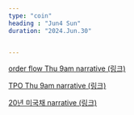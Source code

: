```yaml
---
type: "coin"
heading : "Jun4 Sun"
duration: "2024.Jun.30"


---
```

 



[order flow Thu 9am narrative (링크)](/todo/images/order-flow-2024-06-27-9AM.png)

[TPO Thu 9am narrative (링크)](/todo/images/TPO-2024-06-27-9AM.png)


[20년 미국채 narrative (링크)](/todo/images/tlt-2024-06-29-10AM.png)


